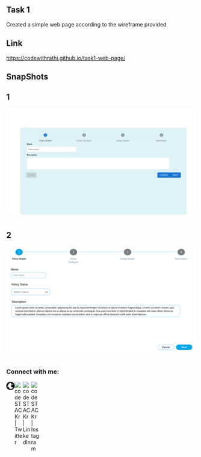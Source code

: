 ## Task 1
Created a simple web page according to the wireframe provided

## Link

https://codewithrathi.github.io/task1-web-page/

## SnapShots
## 1
![web](https://github.com/codewithrathi/task1-web-page/blob/main/Images/Screenshot_20221219_102331.png)
#
## 2
![web](https://github.com/codewithrathi/task1-web-page/blob/main/Images/Screenshot_20221219_102344.png)
#


### Connect with me:

[<img align="left" alt="codeSTACKr.com" width="22px" src="https://raw.githubusercontent.com/iconic/open-iconic/master/svg/globe.svg" />][website]
[<img align="left" alt="codeSTACKr | Twitter" width="22px" src="https://cdn.jsdelivr.net/npm/simple-icons@v3/icons/twitter.svg" />][twitter]
[<img align="left" alt="codeSTACKr | LinkedIn" width="22px" src="https://cdn.jsdelivr.net/npm/simple-icons@v3/icons/linkedin.svg" />][linkedin]
[<img align="left" alt="codeSTACKr | Instagram" width="22px" src="https://cdn.jsdelivr.net/npm/simple-icons@v3/icons/instagram.svg" />][instagram]

<br />

[website]: https://shinchancode.github.io/React-Portfolio/
[twitter]: https://twitter.com/CodeShinchan
[instagram]: https://www.instagram.com/shinchann_code/
[linkedin]: https://www.linkedin.com/in/aarti-rathi-a6031814b/
